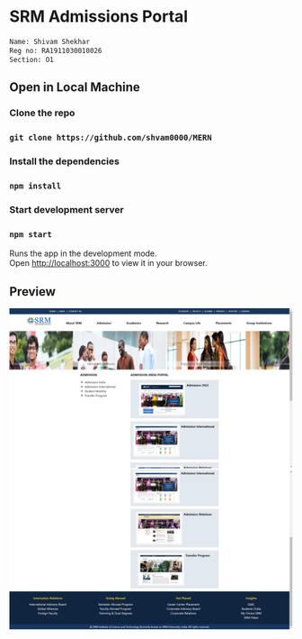 # SRM Admissions Portal

```
Name: Shivam Shekhar
Reg no: RA1911030010026
Section: O1
```

## Open in Local Machine

### Clone the repo

### `git clone https://github.com/shvam0000/MERN`

### Install the dependencies

### `npm install`

### Start development server

### `npm start`

Runs the app in the development mode.\
Open [http://localhost:3000](http://localhost:3000) to view it in your browser.

## Preview

<img src="./src/assets/readme1.png">
<img src="./src/assets/readme2.png">
